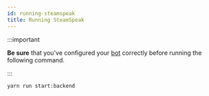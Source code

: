 ```yaml
---
id: running-steamspeak
title: Running SteamSpeak
---
```


:::important

**Be sure** that you've configured your [bot](../../setup/configuration/bot) correctly before running the following command.

:::

```bash
yarn run start:backend
```
